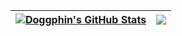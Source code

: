 <a href="https://github.com/anuraghazra/github-readme-stats"><img align="center" src="https://github-readme-stats.vercel.app/api?username=doggphin&show_icons=true&include_all_commits=true&theme=buefy&hide_border=true" alt="Doggphin's GitHub Stats" /></a> | <a href="https://github.com/anuraghazra/github-readme-stats"><img align="center" src="https://github-readme-stats.vercel.app/api/top-langs/?username=doggphin&layout=compact&theme=buefy&hide_border=true&langs_count=10" /></a> |
| ------------- | ------------- |

<!--
**doggphin/doggphin** is a ✨ _special_ ✨ repository because its `README.md` (this file) appears on your GitHub profile.

Here are some ideas to get you started:

- 🔭 I’m currently working on ...
- 🌱 I’m currently learning ...
- 👯 I’m looking to collaborate on ...
- 🤔 I’m looking for help with ...
- 💬 Ask me about ...
- 📫 How to reach me: ...
- 😄 Pronouns: ...
- ⚡ Fun fact: ...
-->
